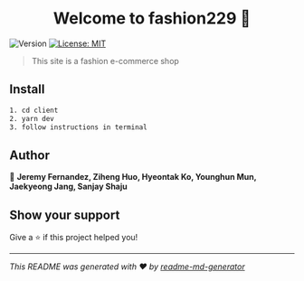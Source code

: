 <h1 align="center">Welcome to fashion229 👋</h1>
<p>
  <img alt="Version" src="https://img.shields.io/badge/version-1.0.0-blue.svg?cacheSeconds=2592000" />
  <a href="#" target="_blank">
    <img alt="License: MIT" src="https://img.shields.io/badge/License-MIT-yellow.svg" />
  </a>
</p>

> This site is a fashion e-commerce shop

## Install

```sh
1. cd client
2. yarn dev
3. follow instructions in terminal
```

## Author

👤 **Jeremy Fernandez, Ziheng Huo, Hyeontak Ko, Younghun Mun, Jaekyeong Jang, Sanjay Shaju**


## Show your support

Give a ⭐️ if this project helped you!

***
_This README was generated with ❤️ by [readme-md-generator](https://github.com/kefranabg/readme-md-generator)_
